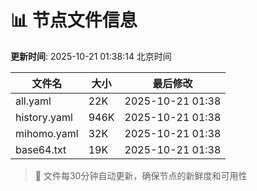 # 📊 节点文件信息

**更新时间**: 2025-10-21 01:38:14 北京时间

| 文件名 | 大小 | 最后修改 |
|--------|------|----------|
| all.yaml | 22K | 2025-10-21 01:38 |
| history.yaml | 946K | 2025-10-21 01:38 |
| mihomo.yaml | 32K | 2025-10-21 01:38 |
| base64.txt | 19K | 2025-10-21 01:38 |

> 🔄 文件每30分钟自动更新，确保节点的新鲜度和可用性
